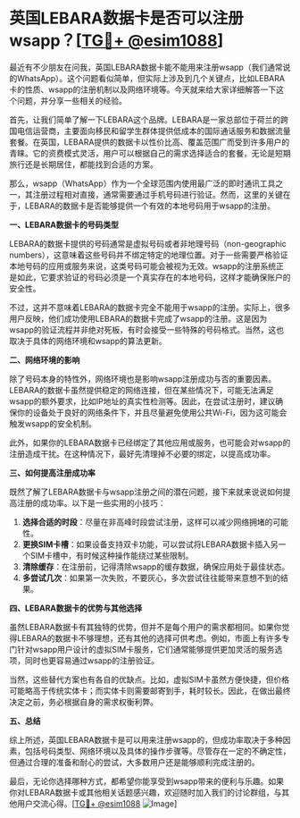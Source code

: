 # 英国LEBARA数据卡是否可以注册wsapp？[[TG💪+ @esim1088](https://t.me/s/esim1088)]

最近有不少朋友在问我，英国LEBARA数据卡能不能用来注册wsapp（我们通常说的WhatsApp）。这个问题看似简单，但实际上涉及到几个关键点，比如LEBARA卡的性质、wsapp的注册机制以及网络环境等。今天就来给大家详细解答一下这个问题，并分享一些相关的经验。

首先，让我们简单了解一下LEBARA这个品牌。LEBARA是一家总部位于荷兰的跨国电信运营商，主要面向移民和留学生群体提供低成本的国际通话服务和数据流量套餐。在英国，LEBARA提供的数据卡以性价比高、覆盖范围广而受到许多用户的青睐。它的资费模式灵活，用户可以根据自己的需求选择适合的套餐，无论是短期旅行还是长期居住，都能找到合适的方案。

那么，wsapp（WhatsApp）作为一个全球范围内使用最广泛的即时通讯工具之一，其注册过程相对直接，通常需要通过手机号码进行验证。然而，这里的关键在于，LEBARA的数据卡是否能够提供一个有效的本地号码用于wsapp的注册。

**一、LEBARA数据卡的号码类型**

LEBARA的数据卡提供的号码通常是虚拟号码或者非地理号码（non-geographic numbers），这意味着这些号码并不绑定特定的地理位置。对于一些需要严格验证本地号码的应用或服务来说，这类号码可能会被视为无效。wsapp的注册系统正是如此，它要求验证的号码必须是一个真实存在的本地号码，这样才能确保账户的安全性。

不过，这并不意味着LEBARA的数据卡完全不能用于wsapp的注册。实际上，很多用户反映，他们成功使用LEBARA的数据卡完成了wsapp的注册。这是因为wsapp的验证流程并非绝对死板，有时会接受一些特殊的号码格式。当然，这也取决于具体的网络环境和wsapp的算法更新。

**二、网络环境的影响**

除了号码本身的特性外，网络环境也是影响wsapp注册成功与否的重要因素。LEBARA的数据卡虽然提供稳定的网络连接，但在某些情况下，可能无法满足wsapp的额外要求，比如IP地址的真实性检测等。因此，在尝试注册时，建议确保你的设备处于良好的网络条件下，并且尽量避免使用公共Wi-Fi，因为这可能会触发wsapp的安全机制。

此外，如果你的LEBARA数据卡已经绑定了其他应用或服务，也可能会对wsapp的注册造成干扰。在这种情况下，最好先清理掉不必要的绑定，以提高成功率。

**三、如何提高注册成功率**

既然了解了LEBARA数据卡与wsapp注册之间的潜在问题，接下来就来说说如何提高注册的成功率。以下是一些实用的小技巧：

1. **选择合适的时段**：尽量在非高峰时段尝试注册，这样可以减少网络拥堵的可能性。
2. **更换SIM卡槽**：如果设备支持双卡功能，可以尝试将LEBARA数据卡插入另一个SIM卡槽中，有时候这种操作能绕过某些限制。
3. **清除缓存**：在注册前，记得清除wsapp的缓存数据，确保应用处于最佳状态。
4. **多尝试几次**：如果第一次失败，不要灰心，多次尝试往往能带来意想不到的结果。

**四、LEBARA数据卡的优势与其他选择**

虽然LEBARA数据卡有其独特的优势，但并不是每个用户的需求都相同。如果你觉得LEBARA的数据卡不够理想，还有其他的选择可供考虑。例如，市面上有许多专门针对wsapp用户设计的虚拟SIM卡服务，它们通常能够提供更加灵活的服务选项，同时也更容易通过wsapp的注册验证。

当然，这些替代方案也有各自的优缺点。比如，虚拟SIM卡虽然方便快捷，但价格可能略高于传统实体卡；而实体卡则需要邮寄到手，耗时较长。因此，在做出最终决定之前，务必根据自身的需求权衡利弊。

**五、总结**

综上所述，英国LEBARA数据卡是可以用来注册wsapp的，但成功率取决于多种因素，包括号码类型、网络环境以及具体的操作步骤等。尽管存在一定的不确定性，但通过合理的准备和耐心的尝试，大多数用户还是能够顺利完成注册的。

最后，无论你选择哪种方式，都希望你能享受到wsapp带来的便利与乐趣。如果你对LEBARA数据卡或其他相关话题感兴趣，欢迎随时加入我们的讨论群组，与其他用户交流心得。[[TG💪+ @esim1088](https://t.me/s/esim1088) ![Image](https://i.postimg.cc/4NQfJmqS/Snipaste-2025-05-13-00-14-12.png)]